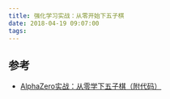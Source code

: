 ```yaml
---
title: 强化学习实战：从零开始下五子棋
date: 2018-04-19 09:07:00
tags:
---
```



<!--more-->

## 参考

+ [AlphaZero实战：从零学下五子棋（附代码）](https://zhuanlan.zhihu.com/p/32089487)
